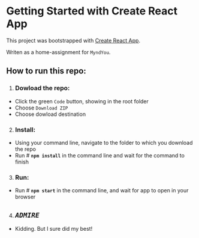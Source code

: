 # Getting Started with Create React App

This project was bootstrapped with [Create React App](https://github.com/facebook/create-react-app).

Writen as a home-assignment for `MyndYou`.

## How to run this repo:

1. ### Dowload the repo:

- Click the green `Code` button, showing in the root folder
- Choose `Download ZIP`
- Choose dowload destination

2. ### Install:

- Using your command line, navigate to the folder to which you download the repo
- Run # **`npm install`** in the command line and wait for the command to finish

3. ### Run:

- Run # **`npm start`** in the command line, and wait for app to open in your browser

4. ## _`ADMIRE`_

- Kidding. But I sure did my best!
